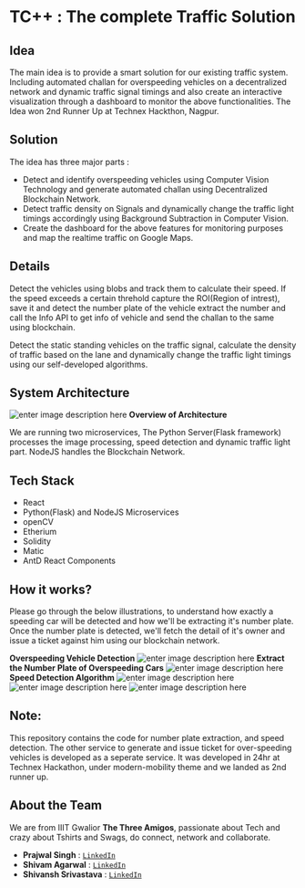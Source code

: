 
# TC++ : The complete Traffic Solution

## Idea

The main idea is to provide a smart solution for our existing traffic system. Including automated challan for overspeeding vehicles on a decentralized network and dynamic traffic signal timings and also create an interactive visualization through a dashboard to monitor the above functionalities. The Idea won 2nd Runner Up at Technex Hackthon, Nagpur.

## Solution

The idea has three major parts :
- Detect and identify overspeeding vehicles using Computer Vision Technology and generate automated challan using Decentralized Blockchain Network.
- Detect traffic density on Signals and dynamically change the traffic light timings accordingly using Background Subtraction in Computer Vision.
- Create the dashboard for the above features for monitoring purposes and map the realtime traffic on Google Maps.

## Details

Detect the vehicles using blobs and track them to calculate their speed. If the speed exceeds a certain threhold capture the ROI(Region of intrest), save it and detect the number plate of the vehicle extract the number and call the Info API to get info of vehicle and send the challan to the same using blockchain. 

Detect the static standing vehicles on the traffic signal, calculate the density of traffic based on the lane and dynamically change the traffic light timings using our self-developed algorithms.
## System Architecture
![enter image description here](/content/TC++system_architecture.png)
**Overview of Architecture**

We are running two microservices, The Python Server(Flask framework) processes the image processing, speed detection and dynamic traffic light part. NodeJS handles the Blockchain Network.
## Tech Stack

- React
- Python(Flask) and NodeJS Microservices
- openCV
- Etherium
- Solidity
- Matic 
- AntD React Components

## How it works?
Please go through the below illustrations, to understand how exactly a speeding car will be detected and how we'll be extracting it's number plate. Once the number plate is detected, we'll fetch the detail of it's owner and issue a ticket against him using our blockchain network.

**Overspeeding Vehicle Detection**
![enter image description here](/content/output.gif)
**Extract the Number Plate of Overspeeding Cars**
![enter image description here](https://docs.openvinotoolkit.org/2019_R3.1/vehicle-license-plate-detection-barrier-0106.jpeg)
**Speed Detection Algorithm**
![enter image description here](https://www.pyimagesearch.com/wp-content/uploads/2019/12/neighborhood_speed_physics_not_cal-768x573.jpg)
![enter image description here](https://i.ibb.co/yWXq0df/Whats-App-Image-2020-07-26-at-00-46-14.jpg)
![enter image description here](https://storage.googleapis.com/devfolio/hackathons/b8206911aa2b4685bbfb9e18285b50de/projects/3b7434fdffbf4933ad7a817adea395a2/picz9cvracq4.jpeg)

## Note:
This repository contains the code for number plate extraction, and speed detection. The other service to generate and issue ticket for over-speeding vehicles is developed as a seperate service. It was developed in 24hr at Technex Hackathon, under modern-mobility theme and we landed as 2nd runner up. 

## About the Team
We are from IIIT Gwalior **The Three Amigos**, passionate about Tech and crazy about Tshirts and Swags, do connect, network and collaborate.
- **Prajwal Singh** : <a href="https://www.linkedin.com/in/prajwal714/" target="_blank">`LinkedIn`</a>
- **Shivam Agarwal** : <a href="https://www.linkedin.com/in/shivam-agrawal-a4a414181/" target="_blank">`LinkedIn`</a>
- **Shivansh Srivastava** : <a href="https://www.linkedin.com/in/sastava007/" target="_blank">`LinkedIn`</a>
